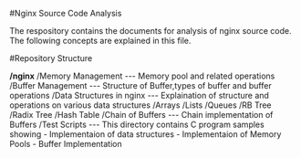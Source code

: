 #Nginx Source Code Analysis

The respository contains the documents for analysis of nginx source code.
The following concepts are explained in this file.

#Repository Structure

__/nginx__
     /Memory Management       ---  Memory pool and related operations
     /Buffer Management       ---  Structure of Buffer,types of buffer and buffer operations
     /Data Structures in nginx    --- Explaination of structure and operations on various data structures
          /Arrays
          /Lists
          /Queues
          /RB Tree
          /Radix Tree
          /Hash Table
     /Chain of Buffers        --- Chain implementation of Buffers
     /Test Scripts            --- This directory contains C program samples showing
                                      - Implementaion of data structures
                                      - Implementaion of Memory Pools
                                      - Buffer Implementation
